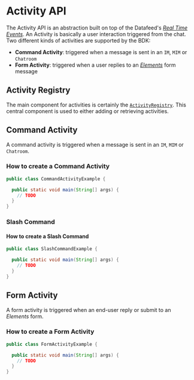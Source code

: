 # Activity API

The Activity API is an abstraction built on top of the Datafeed's [_Real Time Events_](https://developers.symphony.com/restapi/docs/real-time-events). An Activity is basically a user interaction triggered from the chat.
Two different kinds of activities are supported by the BDK:
- **Command Activity**: triggered when a message is sent in an `IM`, `MIM` or `Chatroom`
- **Form Activity**: triggered when a user replies to an [_Elements_](https://developers.symphony.com/symphony-developer/docs/overview-of-symphony-elements) form message

## Activity Registry
The main component for activities is certainly the [`ActivityRegistry`](../symphony-bdk-core/src/main/java/com/symphony/bdk/core/activity/ActivityRegistry.java).
This central component is used to either adding or retrieving activities. 

## Command Activity
A command activity is triggered when a message is sent in an `IM`, `MIM` or `Chatroom`. 

### How to create a Command Activity

```java
public class CommandActivityExample {

  public static void main(String[] args) {
    // TODO
  }
}
```

### Slash Command

#### How to create a Slash Command

```java
public class SlashCommandExample {

  public static void main(String[] args) {
    // TODO
  }
}
```

## Form Activity
A form activity is triggered when an end-user reply or submit to an _Elements_ form. 

### How to create a Form Activity

```java
public class FormActivityExample {

  public static void main(String[] args) {
    // TODO
  }
}
```
